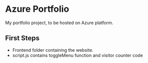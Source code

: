 # Azure Portfolio

My portfolio project, to be hosted on Azure platform.

## First Steps

- Frontend folder containing the website.
- script.js contains toggleMenu function and visitor counter code
